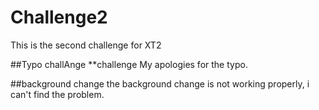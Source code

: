 # Challenge2
 This is the second challenge for XT2
 
 ##Typo challAnge **challenge
My apologies for the typo. 

##background change
the background change is not working properly, i can't find the problem.
